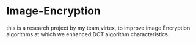 # Image-Encryption
this is a research project by my team,virtex, to improve image Encryption algorithms at which we enhanced DCT algorithm characteristics.
